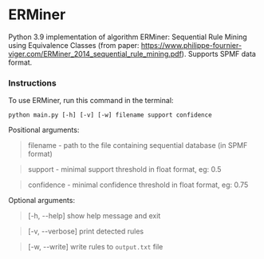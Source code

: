 # ERMiner
Python 3.9 implementation of algorithm ERMiner: Sequential Rule Mining using Equivalence Classes 
(from paper: https://www.philippe-fournier-viger.com/ERMiner_2014_sequential_rule_mining.pdf).
Supports SPMF data format.

### Instructions
To use ERMiner, run this command in the terminal:

`python main.py [-h] [-v] [-w] filename support confidence`

Positional arguments:
> filename - path to the file containing sequential database (in SPMF format)
  
> support - minimal support threshold in float format, eg: 0.5

> confidence - minimal confidence threshold in float format, eg: 0.75

Optional arguments:
> [-h, --help]  show help message and exit
  
> [-v, --verbose]  print detected rules
  
> [-w, --write]  write rules to `output.txt` file
